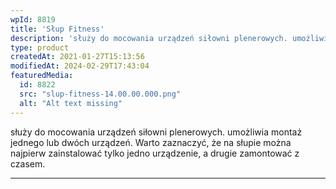 ```yaml
---
wpId: 8819
title: 'Słup Fitness'
description: 'służy do mocowania urządzeń siłowni plenerowych. umożliwia montaż jednego lub dwóch urządzeń. Warto zaznaczyć, że na słupie można najpierw zainstalować tylko jedno urządzenie, a drugie zamontować z czasem.'
type: product
createdAt: 2021-01-27T15:13:56
modifiedAt: 2024-02-29T17:43:04
featuredMedia:
  id: 8822
  src: "slup-fitness-14.00.00.000.png"
  alt: "Alt text missing"
---
```



służy do mocowania urządzeń siłowni plenerowych. umożliwia montaż jednego lub dwóch urządzeń. Warto zaznaczyć, że na słupie można najpierw zainstalować tylko jedno urządzenie, a drugie zamontować z czasem.

* * *